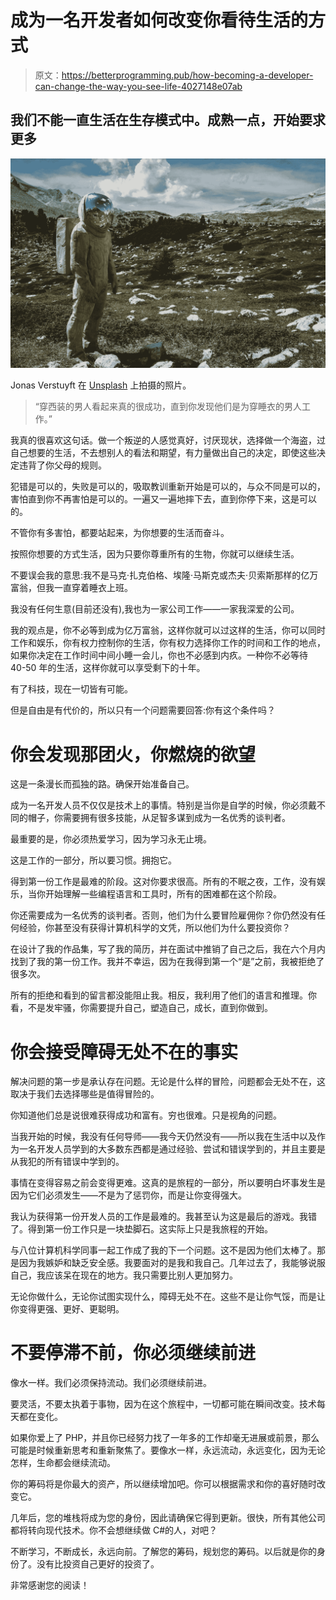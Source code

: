 # 成为一名开发者如何改变你看待生活的方式

> 原文：<https://betterprogramming.pub/how-becoming-a-developer-can-change-the-way-you-see-life-4027148e07ab>

## 我们不能一直生活在生存模式中。成熟一点，开始要求更多

![](img/72b83191793d2984f9b6f0a97cd19145.png)

Jonas Verstuyft 在 [Unsplash](https://unsplash.com/@annadayadev/likes?utm_source=unsplash&utm_medium=referral&utm_content=creditCopyText) 上拍摄的照片。

> “穿西装的男人看起来真的很成功，直到你发现他们是为穿睡衣的男人工作。”

我真的很喜欢这句话。做一个叛逆的人感觉真好，讨厌现状，选择做一个海盗，过自己想要的生活，不去想别人的看法和期望，有力量做出自己的决定，即使这些决定违背了你父母的规则。

犯错是可以的，失败是可以的，吸取教训重新开始是可以的，与众不同是可以的，害怕直到你不再害怕是可以的。一遍又一遍地摔下去，直到你停下来，这是可以的。

不管你有多害怕，都要站起来，为你想要的生活而奋斗。

按照你想要的方式生活，因为只要你尊重所有的生物，你就可以继续生活。

不要误会我的意思:我不是马克·扎克伯格、埃隆·马斯克或杰夫·贝索斯那样的亿万富翁，但我一直穿着睡衣上班。

我没有任何生意(目前还没有),我也为一家公司工作——一家我深爱的公司。

我的观点是，你不必等到成为亿万富翁，这样你就可以过这样的生活，你可以同时工作和娱乐，你有权力控制你的生活，你有权力选择你工作的时间和工作的地点，如果你决定在工作时间中间小睡一会儿，你也不必感到内疚。一种你不必等待 40-50 年的生活，这样你就可以享受剩下的十年。

有了科技，现在一切皆有可能。

但是自由是有代价的，所以只有一个问题需要回答:你有这个条件吗？

# 你会发现那团火，你燃烧的欲望

这是一条漫长而孤独的路。确保开始准备自己。

成为一名开发人员不仅仅是技术上的事情。特别是当你是自学的时候，你必须戴不同的帽子，你需要拥有很多技能，从足智多谋到成为一名优秀的谈判者。

最重要的是，你必须热爱学习，因为学习永无止境。

这是工作的一部分，所以要习惯。拥抱它。

得到第一份工作是最难的阶段。这对你要求很高。所有的不眠之夜，工作，没有娱乐，当你开始理解一些编程语言和工具时，所有的困难都在这个阶段。

你还需要成为一名优秀的谈判者。否则，他们为什么要冒险雇佣你？你仍然没有任何经验，你甚至没有获得计算机科学的文凭，所以他们为什么要投资你？

在设计了我的作品集，写了我的简历，并在面试中推销了自己之后，我在六个月内找到了我的第一份工作。我并不幸运，因为在我得到第一个“是”之前，我被拒绝了很多次。

所有的拒绝和看到的留言都没能阻止我。相反，我利用了他们的语言和推理。你看，不是发牢骚，你需要提升自己，塑造自己，成长，直到你做到。

# 你会接受障碍无处不在的事实

解决问题的第一步是承认存在问题。无论是什么样的冒险，问题都会无处不在，这取决于我们去选择哪些是值得冒险的。

你知道他们总是说很难获得成功和富有。穷也很难。只是视角的问题。

当我开始的时候，我没有任何导师——我今天仍然没有——所以我在生活中以及作为一名开发人员学到的大多数东西都是通过经验、尝试和错误学到的，并且主要是从我犯的所有错误中学到的。

事情在变得容易之前会变得更难。这真的是旅程的一部分，所以要明白坏事发生是因为它们必须发生——不是为了惩罚你，而是让你变得强大。

我认为获得第一份开发人员的工作是最难的。我甚至认为这是最后的游戏。我错了。得到第一份工作只是一块垫脚石。这实际上只是我旅程的开始。

与八位计算机科学同事一起工作成了我的下一个问题。这不是因为他们太棒了。那是因为我嫉妒和缺乏安全感。我要面对的是我和我自己。几年过去了，我能够说服自己，我应该呆在现在的地方。我只需要比别人更加努力。

无论你做什么，无论你试图实现什么，障碍无处不在。这些不是让你气馁，而是让你变得更强、更好、更聪明。

# 不要停滞不前，你必须继续前进

像水一样。我们必须保持流动。我们必须继续前进。

要灵活，不要太执着于事物，因为在这个旅程中，一切都可能在瞬间改变。技术每天都在变化。

如果你爱上了 PHP，并且你已经努力找了一年多的工作却毫无进展或前景，那么可能是时候重新思考和重新聚焦了。要像水一样，永远流动，永远变化，因为无论怎样，生命都会继续流动。

你的筹码将是你最大的资产，所以继续增加吧。你可以根据需求和你的喜好随时改变它。

几年后，您的堆栈将成为您的身份，因此请确保它得到更新。很快，所有其他公司都将转向现代技术。你不会想继续做 C#的人，对吧？

不断学习，不断成长，永远向前。了解您的筹码，规划您的筹码。以后就是你的身份了。没有比投资自己更好的投资了。

非常感谢您的阅读！